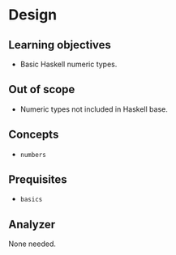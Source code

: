 # Design

## Learning objectives

- Basic Haskell numeric types.

## Out of scope

- Numeric types not included in Haskell base.

## Concepts

- `numbers`

## Prequisites

- `basics`

## Analyzer

None needed.

